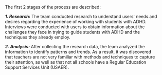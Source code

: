 The first 2 stages of the process are described:

***1. Research:*** The team conducted research to understand users' needs and desires regarding the experience of working with students with ADHD. Interviews were conducted with users to obtain information about the challenges they face in trying to guide students with ADHD and the techniques they already employ.

***2. Analysis:*** After collecting the research data, the team analyzed the information to identify patterns and trends. As a result, it was discovered that teachers are not very familiar with methods and techniques to capture their attention, as well as that not all schools have a Regular Education Support Services Unit (USAER).
